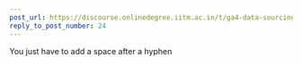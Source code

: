 ```yaml
---
post_url: https://discourse.onlinedegree.iitm.ac.in/t/ga4-data-sourcing-discussion-thread-tds-jan-2025/165959/341
reply_to_post_number: 24
---
```

You just have to add a space after a hyphen